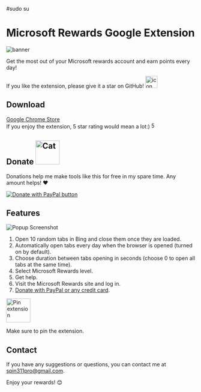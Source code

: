 #sudo su 
# Microsoft Rewards Google Extension

![banner](imgs/banner.png)

Get the most out of your Microsoft rewards account and earn points every day!

If you like the extension, please give it a star on GitHub! <img src="imgs/github-star.png" alt="icon" height="32">

## Download

[Google Chrome Store](https://chromewebstore.google.com/detail/microsoft-automatic-rewar/ocmmbfdhomnkljmjkmafegefcgcfkefo)  
  If you enjoy the extension, 5 star rating would mean a lot:) <img src="imgs/stars5.jpeg" alt="5 Stars" height="16">

## Donate <img src="imgs/justAGirl.png" alt="Cat" height="64">

Donations help me make tools like this for free in my spare time. Any amount helps! ❤️

[![Donate with PayPal button](https://www.paypalobjects.com/en_US/i/btn/btn_donateCC_LG.gif)](https://www.paypal.com/donate/?hosted_button_id=4WXEWMN3QGLGY)



## Features

![Popup Screenshot](imgs/help2text.jpeg)

1. Open 10 random tabs in Bing and close them once they are loaded.
2. Automatically open tabs every day when the browser is opened (turned on by default).
3. Choose duration between tabs opening in seconds (choose 0 to open all tabs at the same time).
4. Select Microsoft Rewards level.
5. Get help.
6. Visit the Microsoft Rewards site and log in.
7. [Donate with PayPal or any credit card](https://www.paypal.com/donate/?hosted_button_id=4WXEWMN3QGLGY).

<img src="imgs/pin.png" alt="Pin extension" height="64">

Make sure to pin the extension.

## Contact

If you have any suggestions or questions, you can contact me at [spin311pro@gmail.com](mailto:spin311pro@gmail.com).

Enjoy your rewards! 😊